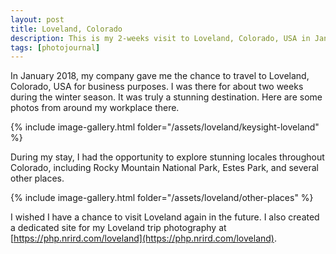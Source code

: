 ```yaml
---
layout: post
title: Loveland, Colorado
description: This is my 2-weeks visit to Loveland, Colorado, USA in January 2018.
tags: [photojournal]
---
```


In January 2018, my company gave me the chance to travel to Loveland, Colorado, USA for business purposes. I was there for about two weeks during the winter season. It was truly a stunning destination. Here are some photos from around my workplace there.

{% include image-gallery.html folder="/assets/loveland/keysight-loveland" %}

During my stay, I had the opportunity to explore stunning locales throughout Colorado, including Rocky Mountain National Park, Estes Park, and several other places.

{% include image-gallery.html folder="/assets/loveland/other-places" %}

I wished I have a chance to visit Loveland again in the future. I also created a dedicated site for my Loveland trip photography at [https://php.nrird.com/loveland](https://php.nrird.com/loveland).